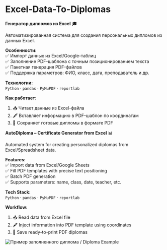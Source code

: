 # Excel-Data-To-Diplomas

**Генератор дипломов из Excel** 🎓

Автоматизированная система для создания персональных дипломов из данных Excel. 

**Особенности:**  
✅ Импорт данных из Excel/Google-таблиц  
✅ Заполнение PDF-шаблона с точным позиционированием текста  
✅ Пакетная генерация PDF-файлов  
✅ Поддержка параметров: ФИО, класс, дата, преподаватель и др.  

**Технологии:**  
`Python` · `pandas` · `PyMuPDF` · `reportlab`  

**Как работает:**  
1. 📥 Читает данные из Excel-файла  
2. 🖋️ Вставляет информацию в PDF-шаблон по координатам  
3. 🎉 Сохраняет готовые дипломы в формате PDF  


**AutoDiploma – Certificate Generator from Excel** 📊

Automated system for creating personalized diplomas from Excel/Spreadsheet data.  

**Features:**  
✅ Import data from Excel/Google Sheets  
✅ Fill PDF templates with precise text positioning  
✅ Batch PDF generation  
✅ Supports parameters: name, class, date, teacher, etc.  

**Tech Stack:**  
`Python` · `pandas` · `PyMuPDF` · `reportlab`  

**Workflow:**  
1. 📥 Read data from Excel file  
2. 🖋️ Inject information into PDF template using coordinates  
3. 🎉 Save ready-to-print PDF diplomas

![Пример заполненного диплома / Diploma Example](https://2.downloader.disk.yandex.ru/preview/8e100e0be1b0de3247986fd1044374eb186b0f293649495e8c387d31a0ed7734/inf/u5DtFwAjAJo8YKxDttTYSvI2viARdBTN1p-_5dpMGPab-uB770AQEhvypokIxAEZ8GpgFBp3UuJfOdMWTK1Okw%3D%3D?uid=1551196207&filename=Снимок%20экрана%202025-04-11%20в%2013.58.39.png&disposition=inline&hash=&limit=0&content_type=image%2Fpng&owner_uid=1551196207&tknv=v2&size=2940x1736)


